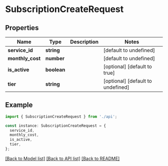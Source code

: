 # SubscriptionCreateRequest

## Properties

| Name             | Type        | Description | Notes                             |
| ---------------- | ----------- | ----------- | --------------------------------- |
| **service_id**   | **string**  |             | [default to undefined]            |
| **monthly_cost** | **number**  |             | [default to undefined]            |
| **is_active**    | **boolean** |             | [optional] [default to true]      |
| **tier**         | **string**  |             | [optional] [default to undefined] |

## Example

```typescript
import { SubscriptionCreateRequest } from './api';

const instance: SubscriptionCreateRequest = {
  service_id,
  monthly_cost,
  is_active,
  tier,
};
```

[[Back to Model list]](../README.md#documentation-for-models) [[Back to API list]](../README.md#documentation-for-api-endpoints) [[Back to README]](../README.md)
